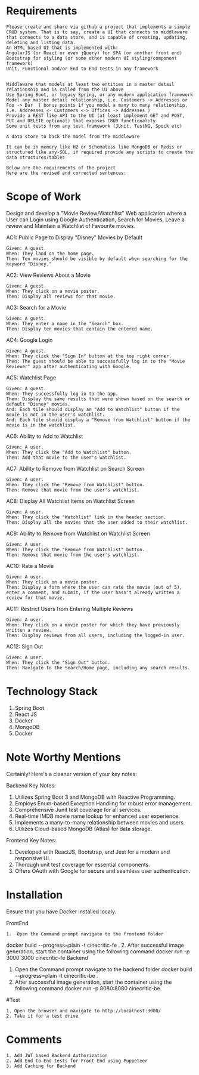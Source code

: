 # Requirements

    Please create and share via github a project that implements a simple CRUD system. That is to say, create a UI that connects to middleware that connects to a data store, and is capable of creating, updating, deleting and listing data.
    An HTML based UI that is implemented with:
    AngularJS (or React or even jQuery) for SPA (or another front end)
    Bootstrap for styling (or some other modern UI styling/component framework)
    Unit, Functional and/or End to End tests in any framework


    Middleware that models at least two entities in a master detail relationship and is called from the UI above
    Use Spring Boot, or legacy Spring, or any modern application framework
    Model any master detail relationship, i.e. Customers -> Addresses or Foo -> Bar  ( bonus points if you model a many to many relationship, i.e. Addresses <- Customers <-> Offices -> Addresses )
    Provide a REST like API to the UI (at least implement GET and POST, PUT and DELETE optional) that exposes CRUD functionality
    Some unit tests from any test framework (JUnit, TestNG, Spock etc)

    A data store to back the model from the middleware

    It can be in memory like H2 or Schemaless like MongoDB or Redis or structured like any-SQL, if required provide any scripts to create the data structures/tables

    Below are the requirements of the project
    Here are the revised and corrected sentences:

# Scope of Work

Design and develop a "Movie Review/Watchlist" Web application where a User can Login using Google Authentication, Search for Movies, Leave a review and Maintain a Watchlist of Favourite movies.

AC1: Public Page to Display "Disney" Movies by Default

	Given: A guest.
	When: They land on the home page.
	Then: Ten movies should be visible by default when searching for the keyword "Disney."

AC2: View Reviews About a Movie

	Given: A guest.
	When: They click on a movie poster.
	Then: Display all reviews for that movie.

AC3: Search for a Movie

	Given: A guest.
	When: They enter a name in the "Search" box.
	Then: Display ten movies that contain the entered name.

AC4: Google Login

	Given: A guest.
	When: They click the "Sign In" button at the top right corner.
	Then: The guest should be able to successfully log in to the "Movie Reviewer" app after authenticating with Google.

AC5: Watchlist Page

	Given: A guest.
	When: They successfully log in to the app.
	Then: Display the same results that were shown based on the search or default "Disney" movies.
	And: Each tile should display an "Add to Watchlist" button if the movie is not in the user's watchlist.
	And: Each tile should display a "Remove from Watchlist" button if the movie is in the watchlist.

AC6: Ability to Add to Watchlist

	Given: A user.
	When: They click the "Add to Watchlist" button.
	Then: Add that movie to the user's watchlist.

AC7: Ability to Remove from Watchlist on Search Screen

	Given: A user.
	When: They click the "Remove from Watchlist" button.
	Then: Remove that movie from the user's watchlist.

AC8: Display All Watchlist Items on Watchlist Screen

	Given: A user.
	When: They click the "Watchlist" link in the header section.
	Then: Display all the movies that the user added to their watchlist.

AC9: Ability to Remove from Watchlist on Watchlist Screen

	Given: A user.
	When: They click the "Remove from Watchlist" button.
	Then: Remove that movie from the user's watchlist.

AC10: Rate a Movie

	Given: A user.
	When: They click on a movie poster.
	Then: Display a form where the user can rate the movie (out of 5), enter a comment, and submit, if the user hasn't already written a review for that movie.

AC11: Restrict Users from Entering Multiple Reviews

	Given: A user.
	When: They click on a movie poster for which they have previously written a review.
	Then: Display reviews from all users, including the logged-in user.

AC12: Sign Out

	Given: A user.
	When: They click the "Sign Out" button.
	Then: Navigate to the Search/Home page, including any search results.

# Technology Stack

1. Spring Boot
2. React JS
3. Docker
4. MongoDB
5. Docker

# Note Worthy Mentions

Certainly! Here's a cleaner version of your key notes:

Backend Key Notes:

1. Utilizes Spring Boot 3 and MongoDB with Reactive Programming.
2. Employs Enum-based Exception Handling for robust error management.
3. Comprehensive Junit test coverage for all services.
4. Real-time IMDB movie name lookup for enhanced user experience.
5. Implements a many-to-many relationship between movies and users.
6. Utilizes Cloud-based MongoDB (Atlas) for data storage.

Frontend Key Notes:

1. Developed with ReactJS, Bootstrap, and Jest for a modern and responsive UI.
2. Thorough unit test coverage for essential components.
3. Offers OAuth with Google for secure and seamless user authentication.

# Installation

Ensure that you have Docker installed localy.

FrontEnd

    1.  Open the Command prompt navigate to the frontend folder

docker build --progress=plain -t cinecritic-fe . 2. After successful image generation, start the container using the following command
docker run -p 3000:3000 cinecritic-fe
Backend

1.  Open the Command prompt navigate to the backend folder
    docker build --progress=plain -t cinecritic-be .
2.  After successful image generation, start the container using the following command
    docker run -p 8080:8080 cinecritic-be

#Test

	1. Open the browser and navigate to http://localhost:3000/
	2. Take it for a test drive

# Comments

	1. Add JWT based Backend Authorization
 	2. Add End to End tests for Front End using Puppeteer
  	3. Add Caching for Backend
